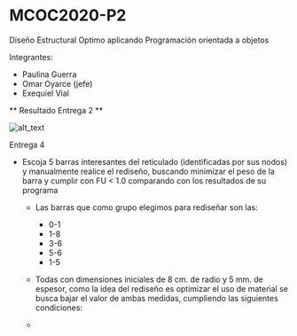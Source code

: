 # MCOC2020-P2
Diseño Estructural Optimo aplicando Programación orientada a objetos

Integrantes:

- Paulina Guerra
- Omar Oyarce (jefe)
- Exequiel Vial

** Resultado Entrega 2 ** 

![alt_text](https://github.com/ooyarce/MCOC2020-P2/blob/master/result.png?raw=true)


Entrega 4

* Escoja 5 barras interesantes del reticulado (identificadas por sus nodos) y manualmente realice el rediseño, buscando minimizar el peso de la barra y cumplir con FU < 1.0 comparando con los resultados de su programa

  * Las barras que como grupo elegimos para rediseñar son las:
     -	0-1
     -	1-8
     -	3-6
     -	5-6
     -	1-5
  * Todas con dimensiones iniciales de 8 cm. de radio y 5 mm. de espesor, como la idea del rediseño es optimizar el uso de material se busca bajar el valor de ambas medidas, cumpliendo las siguientes condiciones:
  
  * 
